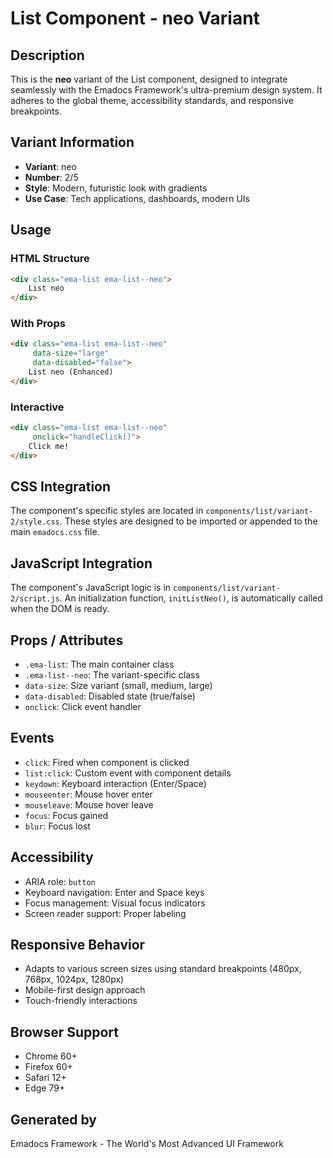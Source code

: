 # List Component - neo Variant

## Description
This is the **neo** variant of the List component, designed to integrate seamlessly with the Emadocs Framework's ultra-premium design system. It adheres to the global theme, accessibility standards, and responsive breakpoints.

## Variant Information
- **Variant**: neo
- **Number**: 2/5
- **Style**: Modern, futuristic look with gradients
- **Use Case**: Tech applications, dashboards, modern UIs

## Usage

### HTML Structure
```html
<div class="ema-list ema-list--neo">
    List neo
</div>
```

### With Props
```html
<div class="ema-list ema-list--neo" 
     data-size="large" 
     data-disabled="false">
    List neo (Enhanced)
</div>
```

### Interactive
```html
<div class="ema-list ema-list--neo" 
     onclick="handleClick()">
    Click me!
</div>
```

## CSS Integration
The component's specific styles are located in `components/list/variant-2/style.css`. These styles are designed to be imported or appended to the main `emadocs.css` file.

## JavaScript Integration
The component's JavaScript logic is in `components/list/variant-2/script.js`. An initialization function, `initListNeo()`, is automatically called when the DOM is ready.

## Props / Attributes
- `.ema-list`: The main container class
- `.ema-list--neo`: The variant-specific class
- `data-size`: Size variant (small, medium, large)
- `data-disabled`: Disabled state (true/false)
- `onclick`: Click event handler

## Events
- `click`: Fired when component is clicked
- `list:click`: Custom event with component details
- `keydown`: Keyboard interaction (Enter/Space)
- `mouseenter`: Mouse hover enter
- `mouseleave`: Mouse hover leave
- `focus`: Focus gained
- `blur`: Focus lost

## Accessibility
- ARIA role: `button`
- Keyboard navigation: Enter and Space keys
- Focus management: Visual focus indicators
- Screen reader support: Proper labeling

## Responsive Behavior
- Adapts to various screen sizes using standard breakpoints (480px, 768px, 1024px, 1280px)
- Mobile-first design approach
- Touch-friendly interactions

## Browser Support
- Chrome 60+
- Firefox 60+
- Safari 12+
- Edge 79+

## Generated by
Emadocs Framework - The World's Most Advanced UI Framework
